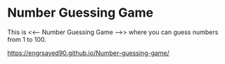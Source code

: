 # Number Guessing Game
This is  <<-- Number Guessing Game -->> where you can guess numbers from 1 to 100. 

https://engrsayed90.github.io/Number-guessing-game/
